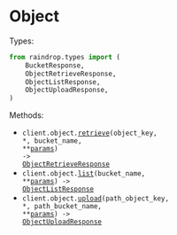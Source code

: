 # Object

Types:

```python
from raindrop.types import (
    BucketResponse,
    ObjectRetrieveResponse,
    ObjectListResponse,
    ObjectUploadResponse,
)
```

Methods:

- <code title="get /v1/object/{bucket_name}/{object_key}">client.object.<a href="./src/raindrop/resources/object.py">retrieve</a>(object_key, \*, bucket_name, \*\*<a href="src/raindrop/types/object_retrieve_params.py">params</a>) -> <a href="./src/raindrop/types/object_retrieve_response.py">ObjectRetrieveResponse</a></code>
- <code title="get /v1/object/{bucket_name}">client.object.<a href="./src/raindrop/resources/object.py">list</a>(bucket_name, \*\*<a href="src/raindrop/types/object_list_params.py">params</a>) -> <a href="./src/raindrop/types/object_list_response.py">ObjectListResponse</a></code>
- <code title="post /v1/object/{bucket_name}/{object_key}">client.object.<a href="./src/raindrop/resources/object.py">upload</a>(path_object_key, \*, path_bucket_name, \*\*<a href="src/raindrop/types/object_upload_params.py">params</a>) -> <a href="./src/raindrop/types/object_upload_response.py">ObjectUploadResponse</a></code>
